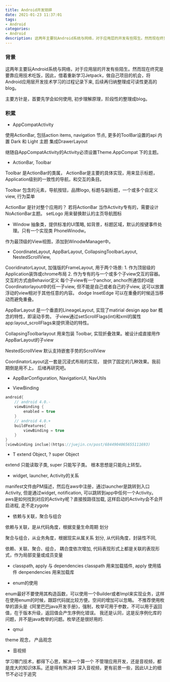 ```yaml
---
title: Android开发琐碎
date: 2021-01-23 11:37:01
tags:
- Android
categories:
- Android
description: 这两年主要玩Android系统与网络，对于应用层的开发有些陌生。然而现在终究是要靠应用技术吃饭，因此，借着重新学习Jetpack，做自己项目的机会，将Android应用层开发技术学习的过程记录下来, 后续再归纳整理成可读性更高的blog。
---
```


### 背景

这两年主要玩Android系统与网络，对于应用层的开发有些陌生。然而现在终究是要靠应用技术吃饭，因此，借着重新学习Jetpack，做自己项目的机会，将Android应用层开发技术学习的过程记录下来, 后续再归纳整理成可读性更高的blog。

主要方针是，首要先学会如何使用, 初步理解原理，阶段性的整理成blog。

### 积累
-  AppCompatActivity

使用ActionBar, 包括action items, navigation 节点, 更多的ToolBar设置的api
内置 Dark 和 Light 主题
集成DrawerLayout

继随自AppCompatActivity的Activity必须设置Theme.AppCompat 下的主题。

-  ActionBar, Toolbar

Toolbar 是ActionBar的类属， ActionBar是主要的具体实现，用来显示标题，Application级别的一致性的导航，和交互的条目。

Toolbar 包含的元素，导航按钮，品牌logo, 标题与副标题，一个或多个自定义view, 行为菜单

ActionBar 是针对整个应用的？ 若将ActionBar 当作Activity专有的，需要设计NoActionBar主题。
setLogo 用来替换默认的主页导航图标

- Window
抽象类，提供标准的UI策略, 如背景，标题区域，默认的按键事件处理。只有一个实现类 PhoneWinodw。

作为最顶级的View视图，添加到WinodwManager中。

- CoordinateLayout, AppBarLayout, CollapsingToolbarLayout, NestedScrollView, 

CooridinatorLayout, 加强版的FrameLayout, 用于两个场景:
	1. 作为顶层级的Application装饰或chrome布局
	2. 作为专有的与一个或多个子view交互的容器。
	交互的方式由Behavior定义
	每个子view有一个anchor, anchor所通信的id是Coordinatorlayout中的任一子view, 但不能是自己或者自己的子view, 这可以放置浮动的view相对于其他任意的内容。
	dodge InsetEdge 可以在重叠的时候适当移动而避免重叠。

AppBarLayout
	是一个垂直的LineageLayout, 实现了matirial design app bar 概念的特性，即滚动手势。
	子view通过setScrollFlags(int)和xml的属性app:layout_scrollFlags来提供滑动的特性。

CollapsingToolbarlayout
	用来包装 Toolbar, 实现折叠效果。被设计成直接用作AppBarLayout的子view

NestedScrollView
	默认支持嵌套手势的ScrollView

CoordinatorLayout这一套是沉浸式布局的实现， 提供了固定的几种效果。我前期倒是用不上。 后绪再研究吧。

- AppBarConfiguration, NavigationUI, NavUtils

- ViewBinding
```gradle
android{
	// android 4.0.-
	viewBinding {
		enabled = true
	}
	// android 4.0.+ 
	buildFeatures{
		viewBinding = true
	}
}
[viewbinding inclue](https://juejin.cn/post/6844904065655111693)
```

- T extend Object, ? super Object

extend 只能读取子类, super 只能写子类。 根本思想是只能向上转型。

- widget, launcher, Activity的关系

manifest文件由PM描述，然后在aws中注册，通过launcher是跳转到入口Activity, 但是通过widget, notification, 可以跳转到app中任何一个Activity。
aws是如何找到对应的Activity呢？直接按路径加载, 这样启动的Activity会不会开启进程, 走不走zygote

- 依赖与关联，聚合与组合

依赖与关联，是从代码角度，根据变量生命周期 划分

聚合与组合，从业务角度，根据现实从属关系 划分, 从代码角度，封装性不同,

依赖、关联、聚合、组合， 耦合度依次增加, 代码表现形式上都是关联的表现形式，作为局部变量或成员变量

- classpath, apply 与 dependencies
classpath 用来加载插件, apply 使用插件
denpendencies 用来加载库

- enum的使用

enum最好不要使用其构造函数，可以使用一个Builder或者Impl来实现业务，这样在使用enum的时候，跟踪代码就比较方便。空间的增加可以忽略。
不推荐使用枚举的源头是《阿里巴巴java开发手册》，强制，枚举可用于参数，不可以用于返回值，在于版本升级，返回值会产生序例化错误。
我还是认同，这是反序例化库的问题，并不是java枚举的问题。枚举还是很好用的.

- qmui

theme 观念， 产品观念

- 音视频

学习哪门技术，都得下心思，解决一个算一个
不管理应用开发，还是音视频，都是庞大的知识体系。还是得有所决择
深入音视频，更有前景一些，因此UI上的细节不必过于追究




